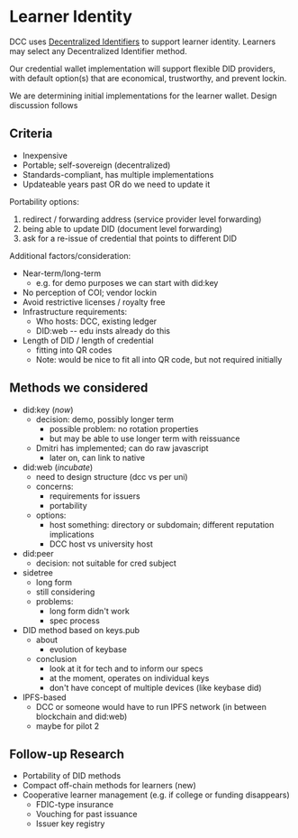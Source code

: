 # Learner Identity

DCC uses [Decentralized Identifiers](https://w3c.github.io/did-core/) to support learner identity. Learners may select any Decentralized Identifier method.

Our credential wallet implementation will support flexible DID providers, with default option(s) that are economical, trustworthy, and prevent lockin. 

We are determining initial implementations for the learner wallet. Design discussion follows

## Criteria

- Inexpensive
- Portable; self-sovereign (decentralized)
- Standards-compliant, has multiple implementations
- Updateable years past OR do we need to update it

Portability options:
1. redirect / forwarding address (service provider level forwarding)
2. being able to update DID (document level forwarding)
3. ask for a re-issue of credential that points to different DID 

Additional factors/consideration:
- Near-term/long-term
    - e.g. for demo purposes we can start with did:key
- No perception of COI; vendor lockin
- Avoid restrictive licenses / royalty free
- Infrastructure requirements:
    - Who hosts: DCC, existing ledger
    - DID:web -- edu insts already do this
- Length of DID / length of credential
    - fitting into QR codes
    - Note: would be nice to fit all into QR code, but not required initially

## Methods we considered 

- did:key (*now*)
    - decision: demo, possibly longer term 
       - possible problem: no rotation properties
       - but may be able to use longer term with reissuance
    - Dmitri has implemented; can do raw javascript
        - later on, can link to native
- did:web (*incubate*)
    - need to design structure (dcc vs per uni)
    - concerns: 
        - requirements for issuers
        - portability
    - options:
        - host something: directory or subdomain; different reputation implications
        - DCC host vs university host
- did:peer
    - decision: not suitable for cred subject
- sidetree 
    - long form
    - still considering
    - problems:
        - long form didn't work
        - spec process
- DID method based on keys.pub
    - about
        - evolution of keybase
    - conclusion
        - look at it for tech and to inform our specs
        - at the moment, operates on individual keys
        - don't have concept of multiple devices (like keybase did)
- IPFS-based
    - DCC or someone would have to run IPFS network (in between blockchain and did:web)
    - maybe for pilot 2
 

## Follow-up Research

- Portability of DID methods
- Compact off-chain methods for learners (new)
- Cooperative learner management (e.g. if college or funding disappears)
    - FDIC-type insurance
    - Vouching for past issuance
    - Issuer key registry
